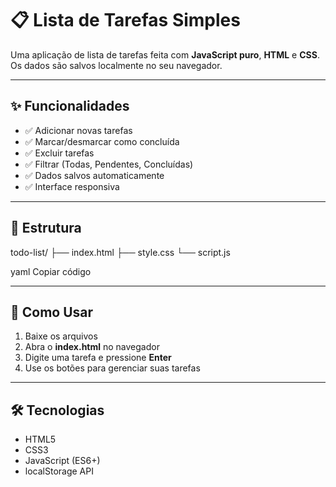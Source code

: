 # 📋 Lista de Tarefas Simples  

Uma aplicação de lista de tarefas feita com **JavaScript puro**, **HTML** e **CSS**.  
Os dados são salvos localmente no seu navegador.  

---

## ✨ Funcionalidades  

- ✅ Adicionar novas tarefas  
- ✅ Marcar/desmarcar como concluída  
- ✅ Excluir tarefas  
- ✅ Filtrar (Todas, Pendentes, Concluídas)  
- ✅ Dados salvos automaticamente  
- ✅ Interface responsiva  

---

## 📂 Estrutura  

todo-list/
├── index.html
├── style.css
└── script.js

yaml
Copiar código

---

## 🚀 Como Usar  

1. Baixe os arquivos  
2. Abra o **index.html** no navegador  
3. Digite uma tarefa e pressione **Enter**  
4. Use os botões para gerenciar suas tarefas  

---

## 🛠 Tecnologias  

- HTML5  
- CSS3  
- JavaScript (ES6+)  
- localStorage API  
